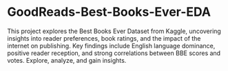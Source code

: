 # GoodReads-Best-Books-Ever-EDA
This project explores the Best Books Ever Dataset from Kaggle, uncovering insights into reader preferences, book ratings, and the impact of the internet on publishing. Key findings include English language dominance, positive reader reception, and strong correlations between BBE scores and votes. Explore, analyze, and gain insights.
